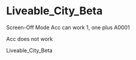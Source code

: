 # Liveable_City_Beta



Screen-Off Mode
Acc can work
  1, one plus A0001
  
Acc does not work



Liveable_City_Beta
